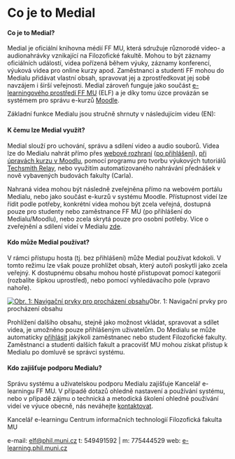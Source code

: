 Co je to Medial
===============








#### Co je to Medial?

Medial je oficiální knihovna médií FF MU, která sdružuje různorodé
video- a audionahrávky vznikající na Filozofické fakultě. Mohou to být
záznamy oficiálních událostí, videa pořízená během výuky, záznamy
konferencí, výuková videa pro online kurzy apod. Zaměstnanci a studenti
FF mohou do Medialu přidávat vlastní obsah, spravovat jej a
zprostředkovat jej sobě navzájem i širší veřejnosti. Medial zároveň
funguje jako součást [e-learningového prostředí FF
MU](https://elf.phil.muni.cz/elf3/) (ELF) a je díky tomu úzce provázán
se systémem pro správu e-kurzů [Moodle](https://moodle.org/).

Základní funkce Medialu jsou stručně shrnuty v následujícím videu (EN):



#### K čemu lze Medial využít?

Medial slouží pro uchování, správu a sdílení video a audio souborů.
Videa lze do Medialu nahrát přímo přes [webové
rozhraní](/home/jak-nahrat-do-medialu-soubor-z-pocitace) ([po
přihlášení](/home/zakladni-orientace-v-medialu#TOC-P-ihl-en-do-Medialu)),
[při úpravách kurzu v
Moodlu](/home/jak-vkladat-obsah-prostrednictvim-moodlu), pomocí programu
pro tvorbu výukových tutoriálů [Techsmith
Relay](https://sites.google.com/a/phil.muni.cz/elearning-relay/), nebo
využitím automatizovaného nahrávání přednášek v nově vybavených budovách
fakulty (Carla).


Nahraná videa mohou být následně zveřejněna přímo na webovém portálu
Medialu, nebo jako součást e-kurzů v systému Moodle. Přístupnost videí
lze řídit podle potřeby, konkrétní videa mohou být zcela veřejná,
dostupná pouze pro studenty nebo zaměstnance FF MU (po přihlášení do
Medialu/Moodlu), nebo zcela skrytá pouze pro osobní potřeby. Více o
zveřejnění a sdílení videí v Medialu
[zde](/home/jak-muazu-sva-videa-sirit).

#### Kdo může Medial používat?

V rámci přístupu hosta (tj. bez přihlášení) může Medial používat
kdokoli. V tomto režimu lze však pouze prohlížet obsah, který autoři
poskytli jako zcela veřejný. K dostupnému obsahu mohou hosté přistupovat
pomocí kategorií (rozbalíte šipkou uprostřed), nebo pomocí vyhledávacího
pole (vpravo nahoře). 

[![Obr. 1: Navigační prvky pro procházení
obsahu](co-je-to-medial/1_zakladni-navigace.png)](/co-je-to-medial/1_zakladni-navigace.png?attredirects=0)Obr.
1: Navigační prvky pro procházení obsahu


Prohlížení dalšího obsahu, stejně jako možnost vkládat, spravovat a
sdílet videa, je umožněno pouze přihlášeným uživatelům. Do Medialu se
může automaticky
[přihlásit](/home/zakladni-orientace-v-medialu#TOC-P-ihl-en-do-Medialu)
jakýkoli zaměstnanec nebo student Filozofické fakulty. Zaměstnanci a
studenti dalších fakult a pracovišť MU mohou získat přístup k Medialu po
domluvě se správci systému.

#### Kdo zajišťuje podporu Medialu?

Správu systému a uživatelskou podporu Medialu zajišťuje Kancelář
e-learningu FF MU. V případě dotazů ohledně nastavení a používání
systému, nebo v případě zájmu o technická a metodická školení ohledně
používání videí ve výuce obecně, nás neváhejte
[kontaktovat](https://it.muni.cz/phil/ke/nase-sluzby#main).

Kancelář e-learningu
Centrum informačních technologií
Filozofická fakulta MU


e-mail: <elf@phil.muni.cz>
t: 549491592 | m: 775444529
web: [e-learning.phil.muni.cz](http://e-learning.phil.muni.cz/)
